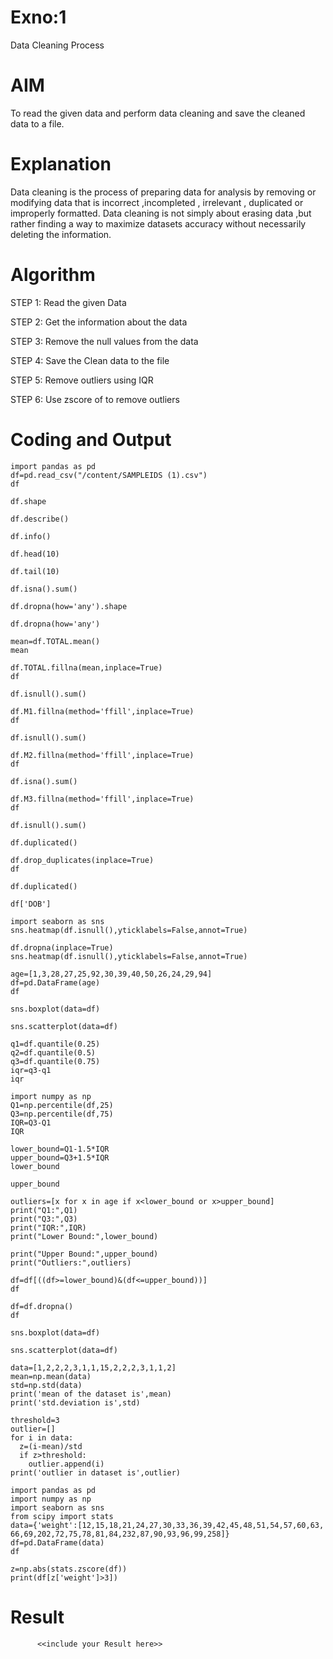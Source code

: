 # Exno:1
Data Cleaning Process

# AIM
To read the given data and perform data cleaning and save the cleaned data to a file.

# Explanation
Data cleaning is the process of preparing data for analysis by removing or modifying data that is incorrect ,incompleted , irrelevant , duplicated or improperly formatted. Data cleaning is not simply about erasing data ,but rather finding a way to maximize datasets accuracy without necessarily deleting the information.

# Algorithm
STEP 1: Read the given Data

STEP 2: Get the information about the data

STEP 3: Remove the null values from the data

STEP 4: Save the Clean data to the file

STEP 5: Remove outliers using IQR

STEP 6: Use zscore of to remove outliers

# Coding and Output

~~~
import pandas as pd
df=pd.read_csv("/content/SAMPLEIDS (1).csv")
df
~~~
~~~
df.shape
~~~
~~~
df.describe()
~~~
~~~
df.info()
~~~
~~~
df.head(10)
~~~
~~~
df.tail(10)
~~~
~~~
df.isna().sum()
~~~
~~~
df.dropna(how='any').shape
~~~
~~~
df.dropna(how='any')
~~~
~~~
mean=df.TOTAL.mean()
mean
~~~
~~~
df.TOTAL.fillna(mean,inplace=True)
df
~~~
~~~
df.isnull().sum()
~~~
~~~
df.M1.fillna(method='ffill',inplace=True)
df
~~~
~~~
df.isnull().sum()
~~~
~~~
df.M2.fillna(method='ffill',inplace=True)
df
~~~
~~~
df.isna().sum()
~~~
~~~
df.M3.fillna(method='ffill',inplace=True)
df
~~~
~~~
df.isnull().sum()
~~~
~~~
df.duplicated()
~~~
~~~
df.drop_duplicates(inplace=True)
df
~~~
~~~
df.duplicated()
~~~
~~~
df['DOB']
~~~
~~~
import seaborn as sns
sns.heatmap(df.isnull(),yticklabels=False,annot=True)
~~~
~~~
df.dropna(inplace=True)
sns.heatmap(df.isnull(),yticklabels=False,annot=True)
~~~
~~~
age=[1,3,28,27,25,92,30,39,40,50,26,24,29,94]
df=pd.DataFrame(age)
df
~~~
~~~
sns.boxplot(data=df)
~~~
~~~
sns.scatterplot(data=df)
~~~
~~~
q1=df.quantile(0.25)
q2=df.quantile(0.5)
q3=df.quantile(0.75)
iqr=q3-q1
iqr
~~~
~~~
import numpy as np
Q1=np.percentile(df,25)
Q3=np.percentile(df,75)
IQR=Q3-Q1
IQR
~~~
~~~
lower_bound=Q1-1.5*IQR
upper_bound=Q3+1.5*IQR
lower_bound
~~~
~~~
upper_bound
~~~
~~~
outliers=[x for x in age if x<lower_bound or x>upper_bound]
print("Q1:",Q1)
print("Q3:",Q3)
print("IQR:",IQR)
print("Lower Bound:",lower_bound)
~~~
~~~
print("Upper Bound:",upper_bound)
print("Outliers:",outliers)
~~~
~~~
df=df[((df>=lower_bound)&(df<=upper_bound))]
df
~~~
~~~
df=df.dropna()
df
~~~
~~~
sns.boxplot(data=df)
~~~
~~~
sns.scatterplot(data=df)
~~~
~~~
data=[1,2,2,2,3,1,1,15,2,2,2,3,1,1,2]
mean=np.mean(data)
std=np.std(data)
print('mean of the dataset is',mean)
print('std.deviation is',std)
~~~
~~~
threshold=3
outlier=[]
for i in data:
  z=(i-mean)/std
  if z>threshold:
    outlier.append(i)
print('outlier in dataset is',outlier)
~~~
~~~
import pandas as pd
import numpy as np
import seaborn as sns
from scipy import stats
data={'weight':[12,15,18,21,24,27,30,33,36,39,42,45,48,51,54,57,60,63,
66,69,202,72,75,78,81,84,232,87,90,93,96,99,258]}
df=pd.DataFrame(data)
df
~~~
~~~
z=np.abs(stats.zscore(df))
print(df[z['weight']>3])
~~~
# Result
          <<include your Result here>>
